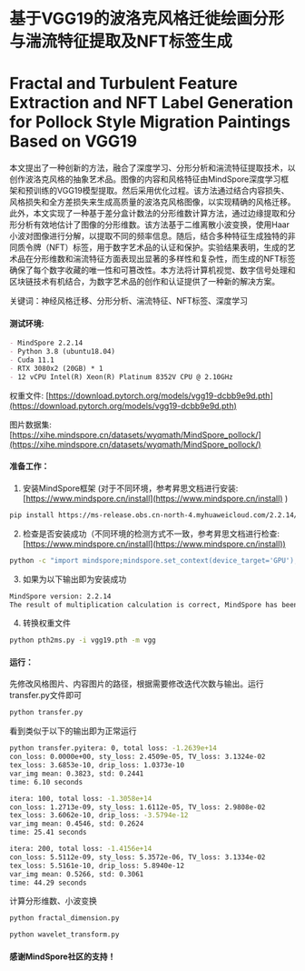 # 基于VGG19的波洛克风格迁徙绘画分形与湍流特征提取及NFT标签生成

# Fractal and Turbulent Feature Extraction and NFT Label Generation for Pollock Style Migration Paintings Based on VGG19

本文提出了一种创新的方法，融合了深度学习、分形分析和湍流特征提取技术，以创作波洛克风格的抽象艺术品。图像的内容和风格特征由MindSpore深度学习框架和预训练的VGG19模型提取。然后采用优化过程。该方法通过结合内容损失、风格损失和全方差损失来生成高质量的波洛克风格图像，以实现精确的风格迁移。此外，本文实现了一种基于差分盒计数法的分形维数计算方法，通过边缘提取和分形分析有效地估计了图像的分形维数。该方法基于二维离散小波变换，使用Haar小波对图像进行分解，以提取不同的频率信息。随后，结合多种特征生成独特的非同质令牌（NFT）标签，用于数字艺术品的认证和保护。实验结果表明，生成的艺术品在分形维数和湍流特征方面表现出显著的多样性和复杂性，而生成的NFT标签确保了每个数字收藏的唯一性和可篡改性。本方法将计算机视觉、数字信号处理和区块链技术有机结合，为数字艺术品的创作和认证提供了一种新的解决方案。

关键词：神经风格迁移、分形分析、湍流特征、NFT标签、深度学习

#### 测试环境:  

```markdown
- MindSpore 2.2.14  
- Python 3.8 (ubuntu18.04)  
- Cuda 11.1  
- RTX 3080x2 (20GB) * 1  
- 12 vCPU Intel(R) Xeon(R) Platinum 8352V CPU @ 2.10GHz  
```

权重文件: [https://download.pytorch.org/models/vgg19-dcbb9e9d.pth](https://download.pytorch.org/models/vgg19-dcbb9e9d.pth)  

图片数据集: [https://xihe.mindspore.cn/datasets/wyqmath/MindSpore_pollock/](https://xihe.mindspore.cn/datasets/wyqmath/MindSpore_pollock/)  

#### 准备工作：  

1. 安装MindSpore框架 (对于不同环境，参考昇思文档进行安装: [https://www.mindspore.cn/install](https://www.mindspore.cn/install) )  

```bash  
pip install https://ms-release.obs.cn-north-4.myhuaweicloud.com/2.2.14/MindSpore/unified/x86_64/mindspore-2.2.14-cp38-cp38-linux_x86_64.whl --trusted-host ms-release.obs.cn-north-4.myhuaweicloud.com -i https://pypi.tuna.tsinghua.edu.cn/simple
```

2. 检查是否安装成功（不同环境的检测方式不一致，参考昇思文档进行检查: [https://www.mindspore.cn/install](https://www.mindspore.cn/install))  

```bash  
python -c "import mindspore;mindspore.set_context(device_target='GPU');mindspore.run_check()"
```

3. 如果为以下输出即为安装成功

```bash  
MindSpore version: 2.2.14
The result of multiplication calculation is correct, MindSpore has been installed on platform [GPU] successfully!
```

4. 转换权重文件

```bash
python pth2ms.py -i vgg19.pth -m vgg
```

#### 运行：

先修改风格图片、内容图片的路径，根据需要修改迭代次数与输出。运行transfer.py文件即可

```bash
python transfer.py
```

看到类似于以下的输出即为正常运行

```bash
python transfer.pyitera: 0, total loss: -1.2639e+14
con_loss: 0.0000e+00, sty_loss: 2.4509e-05, TV_loss: 3.1324e-02
tex_loss: 3.6853e-10, drip_loss: 1.0373e-10
var_img mean: 0.3823, std: 0.2441
time: 6.10 seconds

itera: 100, total loss: -1.3058e+14
con_loss: 1.2713e-09, sty_loss: 1.6112e-05, TV_loss: 2.9808e-02
tex_loss: 3.6062e-10, drip_loss: -3.5794e-12
var_img mean: 0.4546, std: 0.2624
time: 25.41 seconds

itera: 200, total loss: -1.4156e+14
con_loss: 5.5112e-09, sty_loss: 5.3572e-06, TV_loss: 3.1334e-02
tex_loss: 5.5161e-10, drip_loss: 5.8940e-12
var_img mean: 0.5266, std: 0.3061
time: 44.29 seconds
```

计算分形维数、小波变换

```bash
python fractal_dimension.py
```

```bash
python wavelet_transform.py
```

#### 感谢MindSpore社区的支持！
